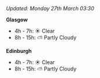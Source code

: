 *Updated: Monday 27th March 03:30*

**Glasgow**

* 4h - 7h: :sunny: Clear
* 8h - 15h: :partly_sunny: Partly Cloudy

**Edinburgh**

* 4h - 7h: :sunny: Clear
* 8h - 15h: :partly_sunny: Partly Cloudy
